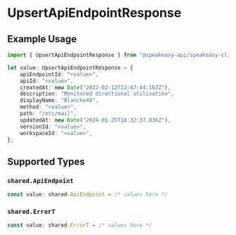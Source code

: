 # UpsertApiEndpointResponse

## Example Usage

```typescript
import { UpsertApiEndpointResponse } from "@speakeasy-api/speakeasy-client-sdk-typescript/sdk/models/operations";

let value: UpsertApiEndpointResponse = {
    apiEndpointId: "<value>",
    apiId: "<value>",
    createdAt: new Date("2022-02-12T22:47:44.163Z"),
    description: "Monitored directional utilisation",
    displayName: "Blanche48",
    method: "<value>",
    path: "/etc/mail",
    updatedAt: new Date("2024-01-25T18:32:37.836Z"),
    versionId: "<value>",
    workspaceId: "<value>",
};
```

## Supported Types

### `shared.ApiEndpoint`

```typescript
const value: shared.ApiEndpoint = /* values here */
```

### `shared.ErrorT`

```typescript
const value: shared.ErrorT = /* values here */
```

